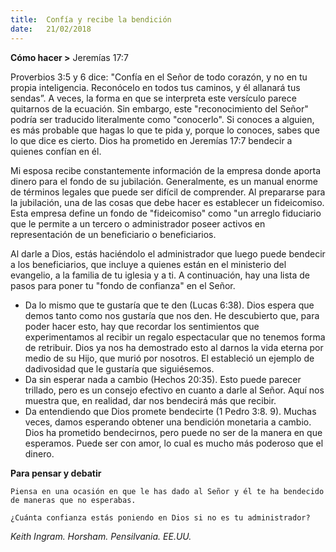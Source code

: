```yaml
---
title:  Confía y recibe la bendición
date:   21/02/2018
---
```


**Cómo hacer >** Jeremías 17:7

Proverbios 3:5 y 6 dice: "Confía en el Señor de todo corazón, y no en tu propia inteligencia. Reconócelo en todos tus caminos, y él allanará tus sendas”. A veces, la forma en que se interpreta este versículo parece quitarnos de la ecuación. Sin embargo, este "reconocimiento del Señor" podría ser traducido literalmente como "conocerlo". Si conoces a alguien, es más probable que hagas lo que te pida y, porque lo conoces, sabes que lo que dice es cierto. Dios ha prometido en Jeremías 17:7 bendecir a quienes confían en él. 

Mi esposa recibe constantemente información de la empresa donde aporta dinero para el fondo de su jubilación. Generalmente, es un manual enorme de términos legales que puede ser difícil de comprender. Al prepararse para la jubilación, una de las cosas que debe hacer es establecer un fideicomiso. Esta empresa define un fondo de "fideicomiso" como "un arreglo fiduciario que le permite a un tercero o administrador poseer activos en representación de un beneficiario o beneficiarios. 

Al darle a Dios, estás haciéndolo el administrador que luego puede bendecir a los beneficiarios, que incluye a quienes están en el ministerio del evangelio, a la familia de tu iglesia y a ti. A continuación, hay una lista de pasos para poner tu "fondo de confianza" en el Señor. 

- Da lo mismo que te gustaría que te den (Lucas 6:38). Dios espera que demos tanto como nos gustaría que nos den. He descubierto que, para poder hacer esto, hay que recordar los sentimientos que experimentamos al recibir un regalo espectacular que no tenemos forma de retribuir. Dios ya nos ha demostrado esto al darnos la vida eterna por medio de su Hijo, que murió por nosotros. El estableció un ejemplo de dadivosidad que le gustaría que siguiésemos. 
- Da sin esperar nada a cambio (Hechos 20:35). Esto puede parecer trillado, pero es un consejo efectivo en cuanto a darle al Señor. Aquí nos muestra que, en realidad, dar nos bendecirá más que recibir. 
- Da entendiendo que Dios promete bendecirte (1 Pedro 3:8. 9). Muchas veces, damos esperando obtener una bendición monetaria a cambio. Dios ha prometido bendecirnos, pero puede no ser de la manera en que esperamos. Puede ser con amor, lo cual es mucho más poderoso que el dinero. 

**Para pensar y debatir**

`Piensa en una ocasión en que le has dado al Señor y él te ha bendecido de maneras que no esperabas.`

`¿Cuánta confianza estás poniendo en Dios si no es tu administrador?`

_Keith Ingram. Horsham. Pensilvania. EE.UU._